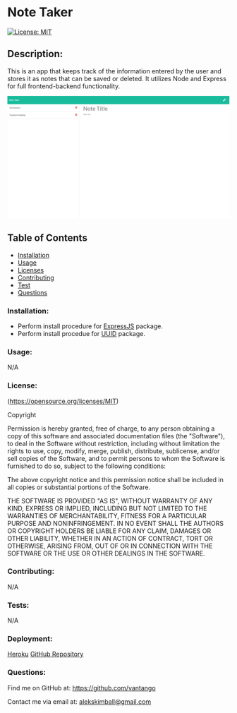 # Note Taker
[![License: MIT](https://img.shields.io/badge/License-MIT-yellow.svg)](https://opensource.org/licenses/MIT)
    
## Description: 
This is an app that keeps track of the information entered by the user and stores it as notes that can be saved or deleted. It utilizes Node and Express for full frontend-backend functionality.

<img src="https://github.com/vantango/note-taker/blob/main/public/assets/images/note-taker.png?raw=true">

## Table of Contents
- [Installation](#Installation)
- [Usage](#Usage)
- [Licenses](#Licenses)
- [Contributing](#Contributing)
- [Test](#Test)
- [Questions](#Questions)
            
### Installation: 
 * Perform install procedure for [ExpressJS](https://www.npmjs.com/package/express) package.
 * Perform install procedue for [UUID](https://www.npmjs.com/package/uuid) package.
            
### Usage: 
N/A
            
### License:
(https://opensource.org/licenses/MIT)

Copyright <YEAR> <COPYRIGHT HOLDER>

Permission is hereby granted, free of charge, to any person obtaining a copy of this software and associated documentation files (the "Software"), to deal in the Software without restriction, including without limitation the rights to use, copy, modify, merge, publish, distribute, sublicense, and/or sell copies of the Software, and to permit persons to whom the Software is furnished to do so, subject to the following conditions:
                
The above copyright notice and this permission notice shall be included in all copies or substantial portions of the Software.
                
THE SOFTWARE IS PROVIDED "AS IS", WITHOUT WARRANTY OF ANY KIND, EXPRESS OR IMPLIED, INCLUDING BUT NOT LIMITED TO THE WARRANTIES OF MERCHANTABILITY, FITNESS FOR A PARTICULAR PURPOSE AND NONINFRINGEMENT. IN NO EVENT SHALL THE AUTHORS OR COPYRIGHT HOLDERS BE LIABLE FOR ANY CLAIM, DAMAGES OR OTHER LIABILITY, WHETHER IN AN ACTION OF CONTRACT, TORT OR OTHERWISE, ARISING FROM, OUT OF OR IN CONNECTION WITH THE SOFTWARE OR THE USE OR OTHER DEALINGS IN THE SOFTWARE.
            
### Contributing:
N/A
            
### Tests: 
N/A

### Deployment:
[Heroku](https://frozen-dawn-97390.herokuapp.com/)
[GitHub Repository](https://github.com/vantango/note-taker#installation)
            
### Questions:
Find me on GitHub at: https://github.com/vantango

Contact me via email at: alekskimball@gmail.com
